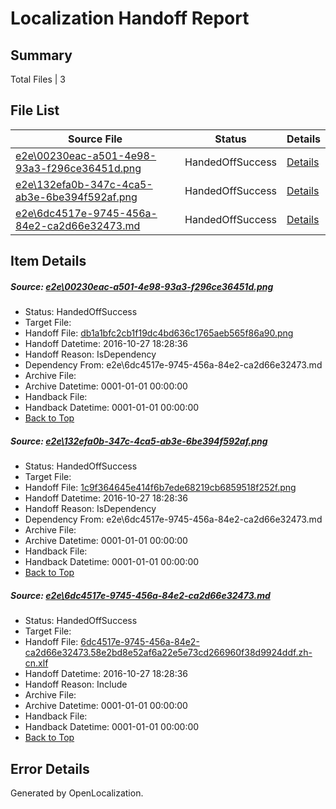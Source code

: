 # <a name='report-top'></a> Localization Handoff Report

## Summary
 Total Files | 3

## File List
 Source File | Status | Details 
 ----------- | ------ | ------- 
 [e2e\00230eac-a501-4e98-93a3-f296ce36451d.png](https://github.com/OpenLocalizationTestOrg/ol-test0/blob/d614fc9d61d8c45eff01ebe190cf6c414c561020/e2e/00230eac-a501-4e98-93a3-f296ce36451d.png) | HandedOffSuccess | [Details](#db1a1bfc2cb1f19dc4bd636c1765aeb565f86a901)
 [e2e\132efa0b-347c-4ca5-ab3e-6be394f592af.png](https://github.com/OpenLocalizationTestOrg/ol-test0/blob/d614fc9d61d8c45eff01ebe190cf6c414c561020/e2e/132efa0b-347c-4ca5-ab3e-6be394f592af.png) | HandedOffSuccess | [Details](#1c9f364645e414f6b7ede68219cb6859518f252f2)
 [e2e\6dc4517e-9745-456a-84e2-ca2d66e32473.md](https://github.com/OpenLocalizationTestOrg/ol-test0/blob/d614fc9d61d8c45eff01ebe190cf6c414c561020/e2e/6dc4517e-9745-456a-84e2-ca2d66e32473.md) | HandedOffSuccess | [Details](#e9e3bf08fbf6b78ac2b1c7d5e1befd16a879a93c3)

## Item Details
##### <a name='db1a1bfc2cb1f19dc4bd636c1765aeb565f86a901'></a> Source: [e2e\00230eac-a501-4e98-93a3-f296ce36451d.png](https://github.com/OpenLocalizationTestOrg/ol-test0/blob/d614fc9d61d8c45eff01ebe190cf6c414c561020/e2e/00230eac-a501-4e98-93a3-f296ce36451d.png)
* Status: HandedOffSuccess
* Target File: 
* Handoff File: [db1a1bfc2cb1f19dc4bd636c1765aeb565f86a90.png](https://github.com/OpenLocalizationTestOrg/ol-test0-handoff/blob/07f0dbf262547daf0d899dfa67b878e1f99a96a0/ol-handoff/OpenLocalizationTestOrg/ol-test0-zhcn/shujia/ht/db1a1bfc2cb1f19dc4bd636c1765aeb565f86a90.png)
* Handoff Datetime: 2016-10-27 18:28:36
* Handoff Reason: IsDependency
* Dependency From: e2e\6dc4517e-9745-456a-84e2-ca2d66e32473.md
* Archive File: 
* Archive Datetime: 0001-01-01 00:00:00
* Handback File: 
* Handback Datetime: 0001-01-01 00:00:00
* [Back to Top](#report-top)

##### <a name='1c9f364645e414f6b7ede68219cb6859518f252f2'></a> Source: [e2e\132efa0b-347c-4ca5-ab3e-6be394f592af.png](https://github.com/OpenLocalizationTestOrg/ol-test0/blob/d614fc9d61d8c45eff01ebe190cf6c414c561020/e2e/132efa0b-347c-4ca5-ab3e-6be394f592af.png)
* Status: HandedOffSuccess
* Target File: 
* Handoff File: [1c9f364645e414f6b7ede68219cb6859518f252f.png](https://github.com/OpenLocalizationTestOrg/ol-test0-handoff/blob/07f0dbf262547daf0d899dfa67b878e1f99a96a0/ol-handoff/OpenLocalizationTestOrg/ol-test0-zhcn/shujia/ht/1c9f364645e414f6b7ede68219cb6859518f252f.png)
* Handoff Datetime: 2016-10-27 18:28:36
* Handoff Reason: IsDependency
* Dependency From: e2e\6dc4517e-9745-456a-84e2-ca2d66e32473.md
* Archive File: 
* Archive Datetime: 0001-01-01 00:00:00
* Handback File: 
* Handback Datetime: 0001-01-01 00:00:00
* [Back to Top](#report-top)

##### <a name='e9e3bf08fbf6b78ac2b1c7d5e1befd16a879a93c3'></a> Source: [e2e\6dc4517e-9745-456a-84e2-ca2d66e32473.md](https://github.com/OpenLocalizationTestOrg/ol-test0/blob/d614fc9d61d8c45eff01ebe190cf6c414c561020/e2e/6dc4517e-9745-456a-84e2-ca2d66e32473.md)
* Status: HandedOffSuccess
* Target File: 
* Handoff File: [6dc4517e-9745-456a-84e2-ca2d66e32473.58e2bd8e52af6a22e5e73cd266960f38d9924ddf.zh-cn.xlf](https://github.com/OpenLocalizationTestOrg/ol-test0-handoff/blob/07f0dbf262547daf0d899dfa67b878e1f99a96a0/ol-handoff/OpenLocalizationTestOrg/ol-test0-zhcn/shujia/ht/6dc4517e-9745-456a-84e2-ca2d66e32473.58e2bd8e52af6a22e5e73cd266960f38d9924ddf.zh-cn.xlf)
* Handoff Datetime: 2016-10-27 18:28:36
* Handoff Reason: Include
* Archive File: 
* Archive Datetime: 0001-01-01 00:00:00
* Handback File: 
* Handback Datetime: 0001-01-01 00:00:00
* [Back to Top](#report-top)


## Error Details

Generated by OpenLocalization.
